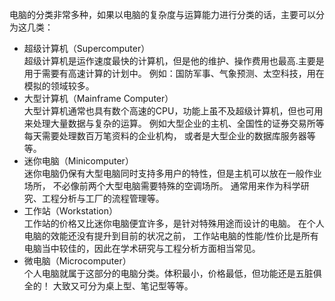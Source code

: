 电脑的分类非常多种，如果以电脑的复杂度与运算能力进行分类的话，主要可以分为这几类：

- 超级计算机（Supercomputer）  
    超级计算机是运作速度最快的计算机，但是他的维护、操作费用也最高.主要是用于需要有高速计算的计划中。 例如：国防军事、气象预测、太空科技，用在模拟的领域较多。 
- 大型计算机（Mainframe Computer）  
    大型计算机通常也具有数个高速的CPU，功能上虽不及超级计算机，但也可用来处理大量数据与复杂的运算。 例如大型企业的主机、全国性的证券交易所等每天需要处理数百万笔资料的企业机构， 或者是大型企业的数据库服务器等等。
- 迷你电脑（Minicomputer）  
    迷你电脑仍保有大型电脑同时支持多用户的特性，但是主机可以放在一般作业场所， 不必像前两个大型电脑需要特殊的空调场所。 通常用来作为科学研究、工程分析与工厂的流程管理等。
- 工作站（Workstation）  
    工作站的价格又比迷你电脑便宜许多，是针对特殊用途而设计的电脑。 在个人电脑的效能还没有提升到目前的状况之前， 工作站电脑的性能/性价比是所有电脑当中较佳的，因此在学术研究与工程分析方面相当常见。
- 微电脑（Microcomputer）  
    个人电脑就属于这部分的电脑分类。体积最小，价格最低，但功能还是五脏俱全的！ 大致又可分为桌上型、笔记型等等。

